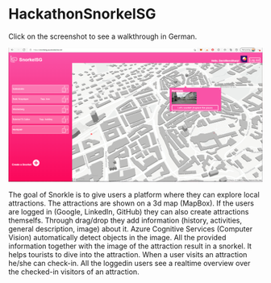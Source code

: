 # HackathonSnorkelSG

Click on the screenshot to see a walkthrough in German.

[![SC2 Video](https://raw.githubusercontent.com/DavidEggenberger/HackathonSnorkelSG/master/WebAPI/SnorkleSG.PNG)](https://www.youtube.com/watch?v=qLxkJVdA-Mw&t=1s&ab_channel=DavidSeesSharp "Click to Watch a walkthrough (in German)")

The goal of Snorkle is to give users a platform where they can explore local attractions. The attractions are shown on a 3d map (MapBox). If the users are logged in (Google, LinkedIn, GitHub) they can also create attractions themselfs. Through drag/drop they add information (history, activities, general description, image) about it. Azure Cognitive Services (Computer Vision) automatically detect objects in the image. All the provided information together with the image of the attraction result in a snorkel. It helps tourists to dive into the attraction. When a user visits an attraction he/she can check-in. All the loggedin users see a realtime overview over the checked-in visitors of an attraction. 


